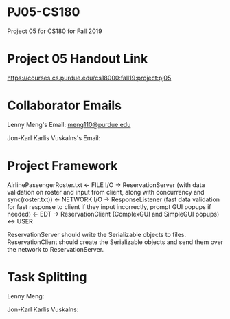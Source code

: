 # PJ05-CS180
Project 05 for CS180 for Fall 2019

# Project 05 Handout Link
https://courses.cs.purdue.edu/cs18000:fall19:project:pj05

# Collaborator Emails
Lenny Meng's Email:
meng110@purdue.edu

Jon-Karl Karlis Vuskalns's Email: 

# Project Framework

AirlinePassengerRoster.txt <- FILE I/O ->
ReservationServer (with data validation on roster and input from client, along with concurrency and sync(roster.txt)) <- NETWORK I/O ->
ResponseListener (fast data validation for fast response to client if they input incorrectly, prompt GUI popups if needed) <- EDT ->
ReservationClient (ComplexGUI and SimpleGUI popups) <-> USER

ReservationServer should write the Serializable objects to files.
ReservationClient should create the Serializable objects and send them over the network to ReservationServer.


# Task Splitting
Lenny Meng:

Jon-Karl Karlis Vuskalns:
